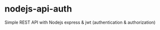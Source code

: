 # nodejs-api-auth
Simple REST API  with Nodejs express &amp; jwt (authentication &amp; authorization)
